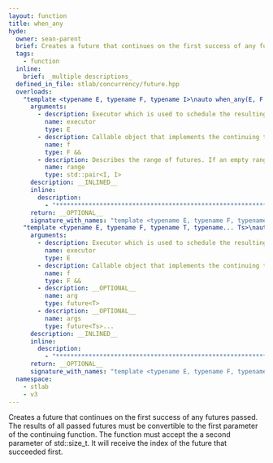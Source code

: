```yaml
---
layout: function
title: when_any
hyde:
  owner: sean-parent
  brief: Creates a future that continues on the first success of any futures passed
  tags:
    - function
  inline:
    brief: _multiple descriptions_
  defined_in_file: stlab/concurrency/future.hpp
  overloads:
    "template <typename E, typename F, typename I>\nauto when_any(E, F &&, std::pair<I, I>)":
      arguments:
        - description: Executor which is used to schedule the resulting task
          name: executor
          type: E
        - description: Callable object that implements the continuing task
          name: f
          type: F &&
        - description: Describes the range of futures. If an empty range is provided then an stlab::future_exception with code stlab::future_errc::broken_promise is thrown.
          name: range
          type: std::pair<I, I>
      description: __INLINED__
      inline:
        description:
          - "***********************************************************************************************"
      return: __OPTIONAL__
      signature_with_names: "template <typename E, typename F, typename I>\nauto when_any(E executor, F && f, std::pair<I, I> range)"
    "template <typename E, typename F, typename T, typename... Ts>\nauto when_any(E, F &&, future<T>, future<Ts>...)":
      arguments:
        - description: Executor which is used to schedule the resulting task
          name: executor
          type: E
        - description: Callable object that implements the continuing task
          name: f
          type: F &&
        - description: __OPTIONAL__
          name: arg
          type: future<T>
        - description: __OPTIONAL__
          name: args
          type: future<Ts>...
      description: __INLINED__
      inline:
        description:
          - "***********************************************************************************************"
      return: __OPTIONAL__
      signature_with_names: "template <typename E, typename F, typename T, typename... Ts>\nauto when_any(E executor, F && f, future<T> arg, future<Ts>... args)"
  namespace:
    - stlab
    - v3
---
```


Creates a future that continues on the first success of any futures passed. The results of all passed futures must be convertible to the first parameter of the continuing function. The function must accept the a second parameter of std::size_t. It will receive the index of the future that succeeded first.
